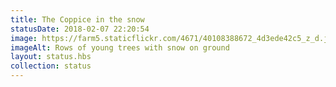 ```yaml
---
title: The Coppice in the snow
statusDate: 2018-02-07 22:20:54
image: https://farm5.staticflickr.com/4671/40108388672_4d3ede42c5_z_d.jpg
imageAlt: Rows of young trees with snow on ground
layout: status.hbs
collection: status
---
```

